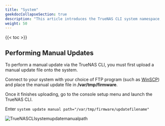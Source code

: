 ```yaml
---
title: "System"
geekdocCollapseSection: true
description: "This article introduces the TrueNAS CLI system namespace, used to access child namespaces and commands including acme, advanced, alert, boot, bootenv, certificate, config, core, failover, general, keychain_credential, kmip, mail, ntp_server, reporting, support, system_dataset, truecommand, truenas, tunable, update, and version." 
weight: 50
---
```


{{< toc >}}

## Performing Manual Updates

To perform a manual update via the TrueNAS CLI, you must first upload a manual update file onto the system.

Connect to your system with your choice of FTP program (such as [WinSCP](https://winscp.net/eng/index.php)) and place the manual update file in **/var/tmp/firmware**.

Once it finishes uploading, go to the console setup menu and launch the TrueNAS CLI.

Enter `system update manual path="/var/tmp/firmware/updatefilename"`

![TrueNASCLIsystemupdatemanualpath](/images/SCALE/TrueNASCLIsystemupdatemanualpath.png "Manual Update")